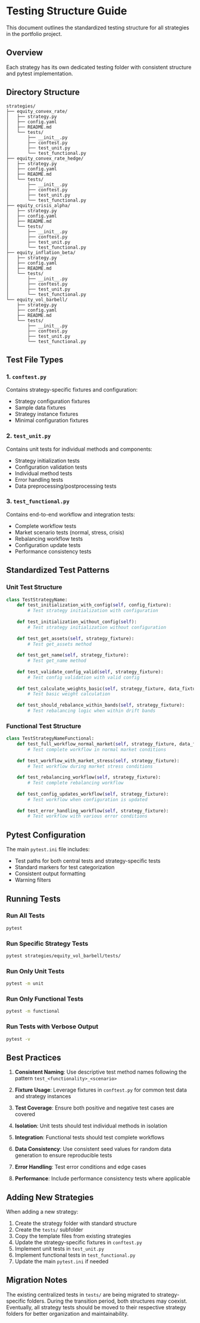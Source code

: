 # Testing Structure Guide

This document outlines the standardized testing structure for all strategies in the portfolio project.

## Overview

Each strategy has its own dedicated testing folder with consistent structure and pytest implementation.

## Directory Structure

```
strategies/
├── equity_convex_rate/
│   ├── strategy.py
│   ├── config.yaml
│   ├── README.md
│   └── tests/
│       ├── __init__.py
│       ├── conftest.py
│       ├── test_unit.py
│       └── test_functional.py
├── equity_convex_rate_hedge/
│   ├── strategy.py
│   ├── config.yaml
│   ├── README.md
│   └── tests/
│       ├── __init__.py
│       ├── conftest.py
│       ├── test_unit.py
│       └── test_functional.py
├── equity_crisis_alpha/
│   ├── strategy.py
│   ├── config.yaml
│   ├── README.md
│   └── tests/
│       ├── __init__.py
│       ├── conftest.py
│       ├── test_unit.py
│       └── test_functional.py
├── equity_inflation_beta/
│   ├── strategy.py
│   ├── config.yaml
│   ├── README.md
│   └── tests/
│       ├── __init__.py
│       ├── conftest.py
│       ├── test_unit.py
│       └── test_functional.py
└── equity_vol_barbell/
    ├── strategy.py
    ├── config.yaml
    ├── README.md
    └── tests/
        ├── __init__.py
        ├── conftest.py
        ├── test_unit.py
        └── test_functional.py
```

## Test File Types

### 1. `conftest.py`
Contains strategy-specific fixtures and configuration:
- Strategy configuration fixtures
- Sample data fixtures
- Strategy instance fixtures
- Minimal configuration fixtures

### 2. `test_unit.py`
Contains unit tests for individual methods and components:
- Strategy initialization tests
- Configuration validation tests
- Individual method tests
- Error handling tests
- Data preprocessing/postprocessing tests

### 3. `test_functional.py`
Contains end-to-end workflow and integration tests:
- Complete workflow tests
- Market scenario tests (normal, stress, crisis)
- Rebalancing workflow tests
- Configuration update tests
- Performance consistency tests

## Standardized Test Patterns

### Unit Test Structure
```python
class TestStrategyName:
    def test_initialization_with_config(self, config_fixture):
        # Test strategy initialization with configuration
        
    def test_initialization_without_config(self):
        # Test strategy initialization without configuration
        
    def test_get_assets(self, strategy_fixture):
        # Test get_assets method
        
    def test_get_name(self, strategy_fixture):
        # Test get_name method
        
    def test_validate_config_valid(self, strategy_fixture):
        # Test config validation with valid config
        
    def test_calculate_weights_basic(self, strategy_fixture, data_fixture):
        # Test basic weight calculation
        
    def test_should_rebalance_within_bands(self, strategy_fixture):
        # Test rebalancing logic when within drift bands
```

### Functional Test Structure
```python
class TestStrategyNameFunctional:
    def test_full_workflow_normal_market(self, strategy_fixture, data_fixture):
        # Test complete workflow in normal market conditions
        
    def test_workflow_with_market_stress(self, strategy_fixture):
        # Test workflow during market stress conditions
        
    def test_rebalancing_workflow(self, strategy_fixture):
        # Test complete rebalancing workflow
        
    def test_config_updates_workflow(self, strategy_fixture):
        # Test workflow when configuration is updated
        
    def test_error_handling_workflow(self, strategy_fixture):
        # Test workflow with various error conditions
```

## Pytest Configuration

The main `pytest.ini` file includes:
- Test paths for both central tests and strategy-specific tests
- Standard markers for test categorization
- Consistent output formatting
- Warning filters

## Running Tests

### Run All Tests
```bash
pytest
```

### Run Specific Strategy Tests
```bash
pytest strategies/equity_vol_barbell/tests/
```

### Run Only Unit Tests
```bash
pytest -m unit
```

### Run Only Functional Tests
```bash
pytest -m functional
```

### Run Tests with Verbose Output
```bash
pytest -v
```

## Best Practices

1. **Consistent Naming**: Use descriptive test method names following the pattern `test_<functionality>_<scenario>`

2. **Fixture Usage**: Leverage fixtures in `conftest.py` for common test data and strategy instances

3. **Test Coverage**: Ensure both positive and negative test cases are covered

4. **Isolation**: Unit tests should test individual methods in isolation

5. **Integration**: Functional tests should test complete workflows

6. **Data Consistency**: Use consistent seed values for random data generation to ensure reproducible tests

7. **Error Handling**: Test error conditions and edge cases

8. **Performance**: Include performance consistency tests where applicable

## Adding New Strategies

When adding a new strategy:

1. Create the strategy folder with standard structure
2. Create the `tests/` subfolder
3. Copy the template files from existing strategies
4. Update the strategy-specific fixtures in `conftest.py`
5. Implement unit tests in `test_unit.py`
6. Implement functional tests in `test_functional.py`
7. Update the main `pytest.ini` if needed

## Migration Notes

The existing centralized tests in `tests/` are being migrated to strategy-specific folders. During the transition period, both structures may coexist. Eventually, all strategy tests should be moved to their respective strategy folders for better organization and maintainability.